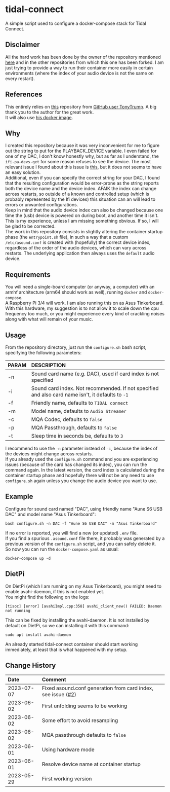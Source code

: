 # tidal-connect

A simple script used to configure a docker-compose stack for Tidal Connect.

## Disclaimer

All the hard work has been done by the owner of the repository mentioned [here](#References) and in the other repositories from which this one has been forked. I am just trying to provide a way to run their container more easily in certain environments (where the index of your audio device is not the same on every restart).  

## References

This entirely relies on [this](https://github.com/TonyTromp/tidal-connect-docker) repository from [GitHub user TonyTrump](https://github.com/TonyTromp). A big thank you to the author for the great work.  
It will also use [his docker image](https://hub.docker.com/r/edgecrush3r/tidal-connect).  

## Why

I created this repository because it was very inconvenient for me to figure out the string to put for the PLAYBACK_DEVICE variable. I even failed for one of my DAC, I don't know honestly why, but as far as I understand, the `ifi-pa-devs-get` for some reason refuses to see the device. The most relevant issue I found about this issue is [this](https://github.com/TonyTromp/tidal-connect-docker/issues/23), but it does not seems to have an easy solution.   
Additional, even if you can specify the correct string for your DAC, I found that the resulting configuration would be error-prone as the string reports both the device name and the device index. AFAIK the index can change across restarts, so outside of a known and controlled setup (which is probably represented by the Ifi devices) this situation can an will lead to errors or unwanted configurations.  
Keep in mind that the audio device index can also be changed because one time the (usb) device is powered on during boot, and another time it isn't.  
This is my experience, unless I am missing something obvious. If so, I will be glad to be corrected.  
The work in this repository consists in slightly altering the container startup phase (the `entrypoint.sh` file), in such a way that a custom `/etc/asound.conf` is created with (hopefully) the correct device index, regardless of the order of the audio devices, which can vary across restarts. The underlying application then always uses the `default` audio device.  

## Requirements

You will need a single-board computer (or anyway, a computer) with an armhf architecture (arm64 should work as well), running `docker` and `docker-compose`.  
A Raspberry Pi 3/4 will work. I am also running this on as Asus Tinkerboard. With this hardware, my suggestion is to not allow it to scale down the cpu frequency too much, or you might experience every kind of crackling noises along with what will remain of your music.  

## Usage

From the repository directory, just run the `configure.sh` bash script, specifying the following parameters:

PARAM|DESCRIPTION
:---|:---
-n|Sound card name (e.g. DAC), used if card index is not specified
-i|Sound card index. Not recommended. If not specified and also card name isn't, it defaults to `-1`
-f|Friendly name, defaults to `TIDAL connect`
-m|Model name, defaults to `Audio Streamer`
-c|MQA Codec, defaults to `false`
-p|MQA Passthrough, defaults to `false`
-t|Sleep time in seconds be, defaults to `3`

I recommend to use the `-n` parameter instead of `-i`, because the index of the devices might change across restarts.  
If you already used the `configure.sh` command and you are experiencing issues (because of the card has changed its index), you can run the command again. In the latest version, the card index is calculated during the container startup phase and hopefully there will not be any need to use `configure.sh` again unless you change the audio device you want to use.

## Example

Configure for sound card named "DAC", using friendly name "Aune S6 USB DAC" and model name "Asus Tinkerboard":

```text
bash configure.sh -n DAC -f "Aune S6 USB DAC" -m "Asus Tinkerboard"
```

If no error is reported, you will find a new (or updated) `.env` file.  
If you find a spurious `.asound.conf` file there, it probably was generated by a previous version of the `configure.sh` script, and you can safely delete it.  
So now you can run the `docker-compose.yaml` as usual:

```text
docker-compose up -d
```

## DietPi

On DietPi (which I am running on my Asus Tinkerboard), you might need to enable avahi-daemon, if this is not enabled yet.  
You might find the following on the logs:

```text
[tisoc] [error] [avahiImpl.cpp:358] avahi_client_new() FAILED: Daemon not running
```

This can be fixed by installing the avahi-daemon. It is not installed by default on DietPi, so we can installing it with this command:  

```text
sudo apt install avahi-daemon
```

An already started tidal-connect container should start working immediately, at least that is what happened with my setup.

## Change History

Date|Comment
:---|:---
2023-07-07|Fixed asound.conf generation from card index, see issue ([#2](https://github.com/GioF71/tidal-connect/issues/2))
2023-06-02|First unfolding seems to be working
2023-06-02|Some effort to avoid resampling
2023-06-02|MQA passthrough defaults to `false`
2023-06-01|Using hardware mode
2023-06-01|Resolve device name at container startup 
2023-05-29|First working version
